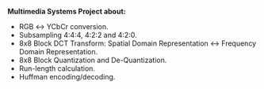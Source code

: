 **Multimedia Systems Project about:**
* RGB ↔ YCbCr conversion.
* Subsampling 4:4:4, 4:2:2 and 4:2:0.
* 8x8 Block DCT Transform: Spatial Domain Representation ↔ Frequency Domain Representation.
* 8x8 Block Quantization and De-Quantization.
* Run-length calculation.
* Huffman encoding/decoding.
